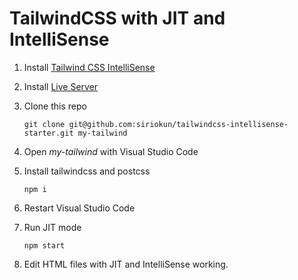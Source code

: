 # TailwindCSS with JIT and IntelliSense

1. Install [Tailwind CSS IntelliSense](https://marketplace.visualstudio.com/items?itemName=bradlc.vscode-tailwindcss)
2. Install [Live Server](https://marketplace.visualstudio.com/items?itemName=ritwickdey.LiveServer)
3. Clone this repo

    `git clone git@github.com:siriokun/tailwindcss-intellisense-starter.git my-tailwind`

3. Open _my-tailwind_ with Visual Studio Code

4. Install tailwindcss and postcss

    `npm i`

5. Restart Visual Studio Code

6. Run JIT mode

    `npm start`

7. Edit HTML files with JIT and IntelliSense working.
